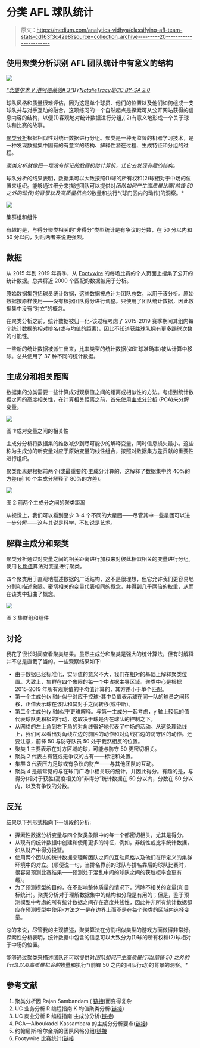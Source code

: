 # 分类 AFL 球队统计

> 原文：<https://medium.com/analytics-vidhya/classifying-afl-team-stats-cd163f3c42e8?source=collection_archive---------20----------------------->

## 使用聚类分析识别 AFL 团队统计中有意义的结构

![](img/ff03ceccd6f6101689dd1c1173273877.png)

[*“北墨尔本 V 港阿德莱德# 3”*](https://www.flickr.com/photos/40201951@N00/5826450439)*BY*[*NatalieTracy*](https://www.flickr.com/photos/40201951@N00)*是*[*CC BY-SA 2.0*](https://creativecommons.org/licenses/by-sa/2.0/?ref=ccsearch&atype=rich)

球队风格和质量很难评估，因为这是单个球员、他们的位置以及他们如何组成一支球队并与对手互动的融合。这项练习的一个自然起点是探索可从公开网站获得的信息内容的结构，以便(1)客观地对统计数据进行分组,( 2)有意义地形成一个关于球队和比赛的故事。

[聚类分析](https://en.wikipedia.org/wiki/Cluster_analysis)根据相似性对统计数据进行分组。聚类是一种无监督的机器学习技术，是一种发现数据集中固有的有意义的结构、解释性潜在过程、生成特征和分组的过程。

*聚类分析就像把一堆没有标记的数据扔给计算机，让它去发现有趣的结构。*

球队分析的结果表明，数据集可以大致按照(1)球的所有权和(2)球相对于中场的位置来组织。能够通过细分来描述团队可以提供对*团队如何产生高质量比赛(前锋 50 之外的动作)的背景以及高质量机会的*数量和执行*(球门区内的动作)的洞察。*

![](img/a46b6b6a599954f3499c9b524f684268.png)

集群组和组件

有趣的是，与得分聚类相关的“非得分”类型统计是有争议的分数，在 50 分以内和 50 分以内，对后两者来说更强烈。

## 数据

从 2015 年到 2019 年赛季，从 [Footywire](https://www.footywire.com/afl/footy/ft_match_statistics?mid=9917&advv=Y) 的每场比赛的个人页面上搜集了公开的统计数据。总共将近 2000 个匹配的数据被用于分析。

原始数据集包括球员统计数据，这些数据被总计为团队总数，以用于该分析。原始数据按原样使用——没有根据团队得分进行调整。只使用了团队统计数据，因此数据集中没有“对立”的概念。

在聚类分析之前，统计数据被归一化-该过程考虑了 2015-2019 赛季期间其组内每个统计数据的相对排名(或与均值的距离)，因此不知道获胜球队拥有更多踢球次数的可能性。

一些新的统计数据被派生出来，比率类型的统计数据(如进球准确率)被从计算中移除。总共使用了 37 种不同的统计数据。

## 主成分和相关距离

数据集的分类需要一些计算成对观察值之间的距离或相似性的方法。考虑到统计数据之间的高度相关性，在计算相关距离之前，首先使用[主成分分析](https://en.wikipedia.org/wiki/Principal_component_analysis) (PCA)来分解变量。

![](img/271d883572500148dc2216f748218cd0.png)

图 1:成对变量之间的相关性

主成分分析将数据集的维数减少到尽可能少的解释变量，同时信息损失最小。这些称为主成分的新变量对应于原始变量的线性组合，按照对数据集方差贡献的重要性进行组织。

聚类距离是根据前两个(或最重要的)主成分计算的，这解释了数据集中约 40%的方差(前 10 个主成分解释了 80%的方差)。

![](img/a90bc8a9a3fc594a4c983cce96f337f4.png)

图 2:前两个主成分之间的聚类距离

从视觉上，我们可以看到至少 3-4 个不同的大星团——尽管其中一些星团可以进一步分解——这与其说是科学，不如说是艺术。

## **解释主成分和聚类**

聚类分析通过对变量之间的相关距离进行加权来对彼此相似相关的变量进行分组。使用 [k 均值](https://en.wikipedia.org/wiki/K-means_clustering)算法对变量进行聚类。

四个聚类用于直观地描述数据的广泛结构，这不是很理想，但它允许我们更容易地分割和描述象限。密切相关的变量代表相同的概念，并得到几乎两倍的权重，从而在该类中扭曲了概念。

![](img/a46b6b6a599954f3499c9b524f684268.png)

图 3:集群组和组件

## **讨论**

我花了很长时间查看聚类结果。虽然主成分和聚类是强大的统计算法，但有时解释并不总是直截了当的。一些观察结果如下:

*   由于数据已经标准化，实际值的意义不大，我们在相对的基础上解释聚类位置。大致上，集群在四个象限的每一个中占据主导区域。聚类中心是根据 2015-2019 年所有观察值的平均值计算的，其方差小于单个匹配。
*   第一个主成分(x 轴)-似乎对应于控球-其中负值表示球在同一队的球员之间转移，正值表示球在该队和其对手之间转移(或中断)。
*   第二个主成分(y 轴)似乎更难解释。与第一主成分一起考虑，y 轴上较低的值代表球队更积极的行动，这取决于球是否在球队的控制之下。
*   从网格的左上角到右下角的对角线很好地代表了中场的活动。从这条理论线上，我们可以看出对角线左边的前区的动作和对角线右边的防守区的动作。还要注意，前锋 50 与防守队员 50 处于截然相反的位置。
*   聚类 1 主要表示在对方区域的球，可能与防守 50 更密切相关。
*   聚类 2 代表占有链或无争议的占有——标记和处置。
*   集群 3 代表压力足球或有争议的财产——与其他团队的互动。
*   聚类 4 是最常见的与在球门广场中相关联的统计，并因此得分。有趣的是，与得分(相对于获胜)高度相关的“非得分”统计数据在 50 分以内，分数在 50 分以内，以及有争议的分数。

## 反光

结果以下列形式指向下一阶段的分析:

*   探索性数据分析变量与四个聚类象限中的每一个都密切相关，尤其是得分。
*   从现有的统计数据中创建和使用更多的特征，例如，非线性或比率统计数据，如从财产中得分投篮。
*   使用两个团队的统计数据来理解团队之间的互动风格以及他们在所定义的集群环境中的对立。(顺便说一句，当排名靠前的球队与排名靠后的球队比赛时，很容易预测比赛结果——预测处于混乱中间的球队之间的获胜概率会更有趣)。
*   为了预测模型的目的，在不影响整体质量的情况下，消除不相关的变量(和目标统计)。聚类分析对于理解数据集中的结构和分段是有用的；但是，鉴于预测模型中考虑的所有统计数据之间存在高度共线性，因此并非所有统计数据都应在预测模型中使用-方法之一是在边界上而不是在每个聚类的区域内选择变量。

总的来说，尽管我的主观描述，聚类算法在分割相似类型的游戏方面做得非常好。探索性分析表明，统计数据中包含的信息可以大致分为(1)球的所有权和(2)球相对于中场的位置。

能够通过聚类来描述团队还可以提供对*团队如何产生高质量行动(前锋 50 之外的行动)以及高质量机会的*数量和执行*(前锋 50 之内的团队行动)的背景的洞察。*

## **参考文献**

1.  聚类分析因 Rajan Sambandam ( [链接](https://www.trchome.com/component/content/article/66-published-articles/146-cluster-analysis.html))而变得复杂
2.  UC 业务分析 R 编程指南:K 均值聚类分析([链接](https://uc-r.github.io/kmeans_clustering))
3.  UC 商业分析 R 编程指南:主成分分析([链接](https://uc-r.github.io/pca))
4.  PCA—Alboukadel Kassambara 的主成分分析要点([链接](http://www.sthda.com/english/articles/31-principal-component-methods-in-r-practical-guide/112-pca-principal-component-analysis-essentials/))
5.  约翰尼斯·哈尔金斯的团队风格分组([链接](https://www.optasportspro.com/news-analysis/blog-grouping-team-styles/)
6.  Footywire 比赛统计([链接](https://www.footywire.com/afl/footy/ft_match_statistics?mid=9917&advv=Y)